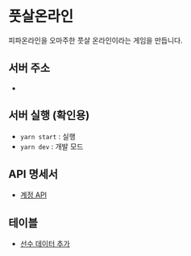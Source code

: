 # 풋살온라인

피파온라인을 오마주한 풋살 온라인이라는 게임을 만듭니다.

## 서버 주소
-

## 서버 실행 (확인용)
- `yarn start` : 실행
- `yarn dev` : 개발 모드

## API 명세서
- [계정 API](docs/users-table.md)

## 테이블
- [선수 데이터 추가](docs/players_add.sql)